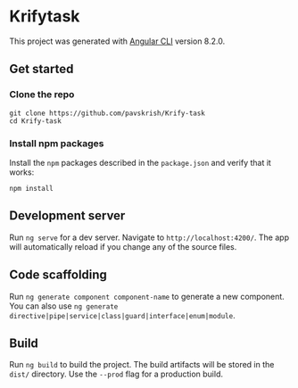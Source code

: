 # Krifytask

This project was generated with [Angular CLI](https://github.com/angular/angular-cli) version 8.2.0.


## Get started

### Clone the repo

```shell
git clone https://github.com/pavskrish/Krify-task
cd Krify-task
```

### Install npm packages

Install the `npm` packages described in the `package.json` and verify that it works:

```shell
npm install
```
## Development server

Run `ng serve` for a dev server. Navigate to `http://localhost:4200/`. The app will automatically reload if you change any of the source files.

## Code scaffolding

Run `ng generate component component-name` to generate a new component. You can also use `ng generate directive|pipe|service|class|guard|interface|enum|module`.

## Build

Run `ng build` to build the project. The build artifacts will be stored in the `dist/` directory. Use the `--prod` flag for a production build.








